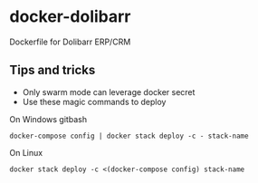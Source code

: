 # docker-dolibarr
Dockerfile for Dolibarr ERP/CRM

## Tips and tricks

- Only swarm mode can leverage docker secret
- Use these magic commands to deploy

On Windows gitbash

``` 
docker-compose config | docker stack deploy -c - stack-name 
```

On Linux

```
docker stack deploy -c <(docker-compose config) stack-name
```